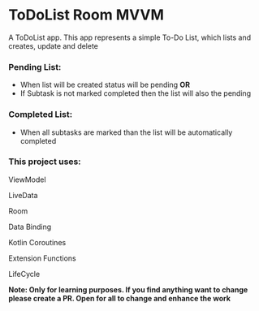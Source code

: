 # ToDoList Room MVVM
A ToDoList app. This app represents a simple To-Do List, which lists and creates, update and delete

### Pending List:
  - When list will be created status will be pending **OR**
  - If Subtask is not marked completed then the list will also the pending 

### Completed List:
  - When all subtasks are marked than the list will be automatically completed



### This project uses:

ViewModel

LiveData

Room

Data Binding

Kotlin Coroutines

Extension Functions

LifeCycle


**Note: Only for learning purposes. If you find anything want to change please create a PR. Open for all to change and enhance the work**
